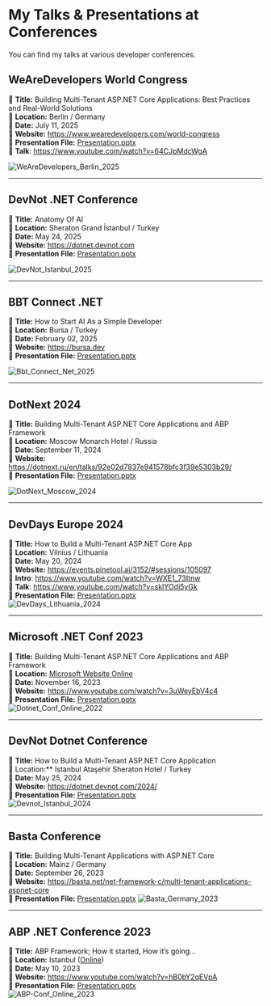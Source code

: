 # My Talks & Presentations at Conferences

You can find my talks at various developer conferences.

## WeAreDevelopers World Congress
📕 **Title:** Building Multi-Tenant ASP.NET Core Applications: Best Practices and Real-World Solutions<br />
📍 **Location:** Berlin / Germany <br />
📅 **Date:** July 11, 2025 <br />
🔗 **Website:** https://www.wearedevelopers.com/world-congress<br />
📁 **Presentation File:** [Presentation.pptx](multi-tenancy-wearedevelopers-2025_30mins.pptx)<br />
🔗 **Talk**: https://www.youtube.com/watch?v=64CJpMdcWgA

![WeAreDevelopers_Berlin_2025](images/wearedevelopers-berlin-2025.jpg)

---

## DevNot .NET Conference 
📕 **Title:** Anatomy Of AI<br />
📍 **Location:** Sheraton Grand İstanbul / Turkey <br />
📅 **Date:** May 24, 2025 <br />
🔗 **Website:** https://dotnet.devnot.com<br />
📁 **Presentation File:** [Presentation.pptx](https://github.com/ebicoglu/devnot_dotnet_25_konf/blob/main/anatomy-of-ai.pptx)<br />

![DevNot_Istanbul_2025](images/devnot_dotnet_conf_2025_istanbul.png)

---

## BBT Connect .NET
📕 **Title:** How to Start AI As a Simple Developer<br />
📍 **Location:** Bursa / Turkey <br />
📅 **Date:** February 02, 2025 <br />
🔗 **Website:** https://bursa.dev<br />
📁 **Presentation File:** [Presentation.pptx](ai-as-a-simple-developer-bursa-2025-02-08.pptx)<br />

![Bbt_Connect_Net_2025](images/bursa-bbt-connect-2025.jpg) 

---

## DotNext 2024
📕 **Title:** Building Multi-Tenant ASP.NET Core Applications and ABP Framework<br />
📍 **Location:** Moscow Monarch Hotel / Russia <br />
📅 **Date:** September 11, 2024<br />
🔗 **Website:** https://dotnext.ru/en/talks/92e02d7837e941578bfc3f39e5303b29/<br />
📁 **Presentation File:** [Presentation.pptx](multi-tenancy-with-abp-dotnext-2024.pptx)<br/>

![DotNext_Moscow_2024](images/dotnext_moscow_2024.jpg)

---

## DevDays Europe 2024
📕 **Title:** How to Build a Multi-Tenant ASP.NET Core App<br />
📍 **Location:**  Vilnius / Lithuania<br />
📅 **Date:** May 20, 2024<br />
🔗 **Website:** https://events.pinetool.ai/3152/#sessions/105097<br />
🔗 **Intro**: https://www.youtube.com/watch?v=WXE1_73Itnw<br />
🔗 **Talk**: https://www.youtube.com/watch?v=skIYOdj5yGk<br />
📁 **Presentation File:** [Presentation.pptx](multi-tenancy-with-abp-devdays-2024.pptx)<br />
![DevDays_Lithuania_2024](images/devdays_europe_2024.jpg)

---


## Microsoft .NET Conf 2023
📕 **Title:** Building Multi-Tenant ASP.NET Core Applications and ABP Framework <br />
📍 **Location:** [Microsoft Website Online](https://www.dotnetconf.net/)<br />
📅 **Date:** November 16, 2023<br />
🔗 **Website:** https://www.youtube.com/watch?v=3uWeyEbV4c4<br />
📁 **Presentation File:** [Presentation.pptx](multi-tenancy-dotnet-conf-2023__25mins.pptx)<br />
![Dotnet_Conf_Online_2022](images/dotnetconf-2023.jpg)


---


## DevNot Dotnet Conference
📕 **Title:** How to Build a Multi-Tenant ASP.NET Core Application<br />
📍 Location:** Istanbul Ataşehir Sheraton Hotel  / Turkey<br />
📅 **Date:** May 25, 2024 <br />
🔗 **Website:** https://dotnet.devnot.com/2024/<br />
📁 **Presentation File:** [Presentation.pptx](multi-tenancy-with-abp-devnot-2024_35mins.pptx)<br />
![Devnot_Istanbul_2024](images/devnot_dotnetconf_istanbul_2024.jpg)


---


## Basta Conference 
📕 **Title:** Building Multi-Tenant Applications with ASP.NET Core<br />
📍 **Location:** Mainz / Germany<br />
📅 **Date:** September 26, 2023<br />
🔗 **Website:** https://basta.net/net-framework-c/multi-tenant-applications-aspnet-core<br />
📁 **Presentation File:** [Presentation.pptx](multi-tenancy-with-abp-basta-conf.pptx)
![Basta_Germany_2023](images/basta_germany_2023.jpg)


---


## ABP .NET Conference 2023
📕 **Title:** ABP Framework; How it started, How it’s going…<br />
📍 **Location:** Istanbul ([Online](https://abp.io/conference/2023))<br />
📅 **Date:** May 10, 2023<br />
🔗 **Website:** https://www.youtube.com/watch?v=hB0bY2qEVpA<br />
📁 **Presentation File:** [Presentation.pptx](abp-conf-2023-keynote.pptx)<br />
![ABP-Conf_Online_2023](images/abpconf-2023.jpg)

